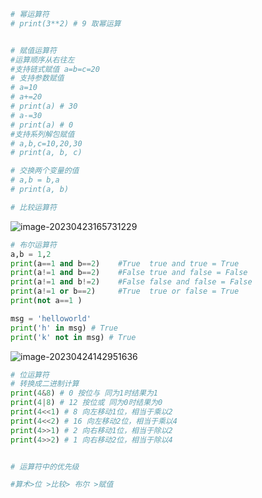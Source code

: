 ```python
# 幂运算符
# print(3**2) # 9 取幂运算


# 赋值运算符
#运算顺序从右往左
#支持链式赋值 a=b=c=20
# 支持参数赋值
# a=10
# a+=20
# print(a) # 30
# a-=30
# print(a) # 0
#支持系列解包赋值
# a,b,c=10,20,30
# print(a, b, c)

# 交换两个变量的值
# a,b = b,a
# print(a, b)

# 比较运算符
```



![image-20230423165731229](D:\document\2023study\python\images\image-20230423165731229.png)



```python
# 布尔运算符 
a,b = 1,2
print(a==1 and b==2)    #True  true and true = True
print(a!=1 and b==2)    #False true and false = False
print(a!=1 and b!=2)    #False false and false = False
print(a!=1 or b==2)     #True  true or false = True
print(not a==1 ) 

msg = 'helloworld'
print('h' in msg) # True
print('k' not in msg) # True

```



![image-20230424142951636](D:\document\2023study\python\images\image-20230424142951636.png)

```python
# 位运算符
# 转换成二进制计算
print(4&8) # 0 按位与 同为1时结果为1
print(4|8) # 12 按位或 同为0时结果为0
print(4<<1) # 8 向左移动1位，相当于乘以2
print(4<<2) # 16 向左移动2位，相当于乘以4
print(4>>1) # 2 向右移动1位，相当于除以2
print(4>>2) # 1 向右移动2位，相当于除以4


# 运算符中的优先级

#算术>位 >比较> 布尔 >赋值
```


